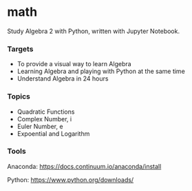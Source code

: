 # math
Study Algebra 2 with Python, written with Jupyter Notebook.

### Targets
- To provide a visual way to learn Algebra
- Learning Algebra and playing with Python at the same time
- Understand Algebra in 24 hours

### Topics
- Quadratic Functions
- Complex Number, i
- Euler Number, e
- Expoential and Logarithm


### Tools

Anaconda:
https://docs.continuum.io/anaconda/install

Python:
https://www.python.org/downloads/
